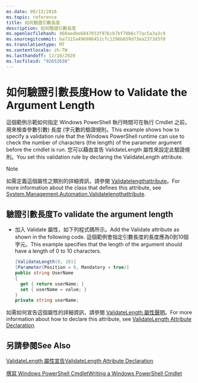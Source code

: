 ```yaml
---
ms.date: 09/13/2016
ms.topic: reference
title: 如何驗證引數長度
description: 如何驗證引數長度
ms.openlocfilehash: 460aedbe6847033f976cb7bf70b6c77ac5a3a3c9
ms.sourcegitcommit: ba7315a496986451cfc1296b659d73ea2373d3f0
ms.translationtype: MT
ms.contentlocale: zh-TW
ms.lasthandoff: 12/10/2020
ms.locfileid: "92652638"
---
```

# <a name="how-to-validate-the-argument-length"></a><span data-ttu-id="88c25-103">如何驗證引數長度</span><span class="sxs-lookup"><span data-stu-id="88c25-103">How to Validate the Argument Length</span></span>

<span data-ttu-id="88c25-104">這個範例示範如何指定 Windows PowerShell 執行時間可在執行 Cmdlet 之前，用來檢查參數引數) 長度 (字元數的驗證規則。</span><span class="sxs-lookup"><span data-stu-id="88c25-104">This example shows how to specify a validation rule that the Windows PowerShell runtime can use to check the number of characters (the length) of the parameter argument before the cmdlet is run.</span></span> <span data-ttu-id="88c25-105">您可以藉由宣告 ValidateLength 屬性來設定此驗證規則。</span><span class="sxs-lookup"><span data-stu-id="88c25-105">You set this validation rule by declaring the ValidateLength attribute.</span></span>

> [!NOTE]
> <span data-ttu-id="88c25-106">如需定義這個屬性之類別的詳細資訊，請參閱 [Validatelengthattribute](/dotnet/api/System.Management.Automation.ValidateLengthAttribute)。</span><span class="sxs-lookup"><span data-stu-id="88c25-106">For more information about the class that defines this attribute, see [System.Management.Automation.Validatelengthattribute](/dotnet/api/System.Management.Automation.ValidateLengthAttribute).</span></span>

## <a name="to-validate-the-argument-length"></a><span data-ttu-id="88c25-107">驗證引數長度</span><span class="sxs-lookup"><span data-stu-id="88c25-107">To validate the argument length</span></span>

- <span data-ttu-id="88c25-108">加入 Validate 屬性，如下列程式碼所示。</span><span class="sxs-lookup"><span data-stu-id="88c25-108">Add the Validate attribute as shown in the following code.</span></span> <span data-ttu-id="88c25-109">這個範例會指定引數長度的長度應為0到10個字元。</span><span class="sxs-lookup"><span data-stu-id="88c25-109">This example specifies that the length of the argument should have a length of 0 to 10 characters.</span></span>

    ```csharp
    [ValidateLength(0, 10)]
    [Parameter(Position = 0, Mandatory = true)]
    public string UserName
    {
      get { return userName; }
      set { userName = value; }
    }
    private string userName;
    ```

<span data-ttu-id="88c25-110">如需如何宣告這個屬性的詳細資訊，請參閱 [ValidateLength 屬性聲明](./validatelength-attribute-declaration.md)。</span><span class="sxs-lookup"><span data-stu-id="88c25-110">For more information about how to declare this attribute, see [ValidateLength Attribute Declaration](./validatelength-attribute-declaration.md).</span></span>

## <a name="see-also"></a><span data-ttu-id="88c25-111">另請參閱</span><span class="sxs-lookup"><span data-stu-id="88c25-111">See Also</span></span>

[<span data-ttu-id="88c25-112">ValidateLength 屬性宣告</span><span class="sxs-lookup"><span data-stu-id="88c25-112">ValidateLength Attribute Declaration</span></span>](./validatelength-attribute-declaration.md)

[<span data-ttu-id="88c25-113">撰寫 Windows PowerShell Cmdlet</span><span class="sxs-lookup"><span data-stu-id="88c25-113">Writing a Windows PowerShell Cmdlet</span></span>](./writing-a-windows-powershell-cmdlet.md)
